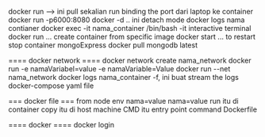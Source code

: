 docker run --> ini pull sekalian run
binding the port dari laptop ke container
docker run -p6000:8080
docker -d .. ini detach mode
docker logs nama contianer
docker exec -it nama_container /bin/bash
-it interactive terminal
docker run ... create container from specific image
docker start  ... to restart stop container
mongoExpress
docker pull
mongodb latest

==== docker network ====
docker network create nama_network
docker run -e namaVariabel=value -e namaVariable=Value
docker run --net nama_network
docker logs nama_container -f, ini buat stream the logs
docker-compose yaml file

=== docker file ===
from node
env nama=value nama=value
run itu di container
copy itu di host machine
CMD itu entry point command
Dockerfile

==== docker ====
docker login
